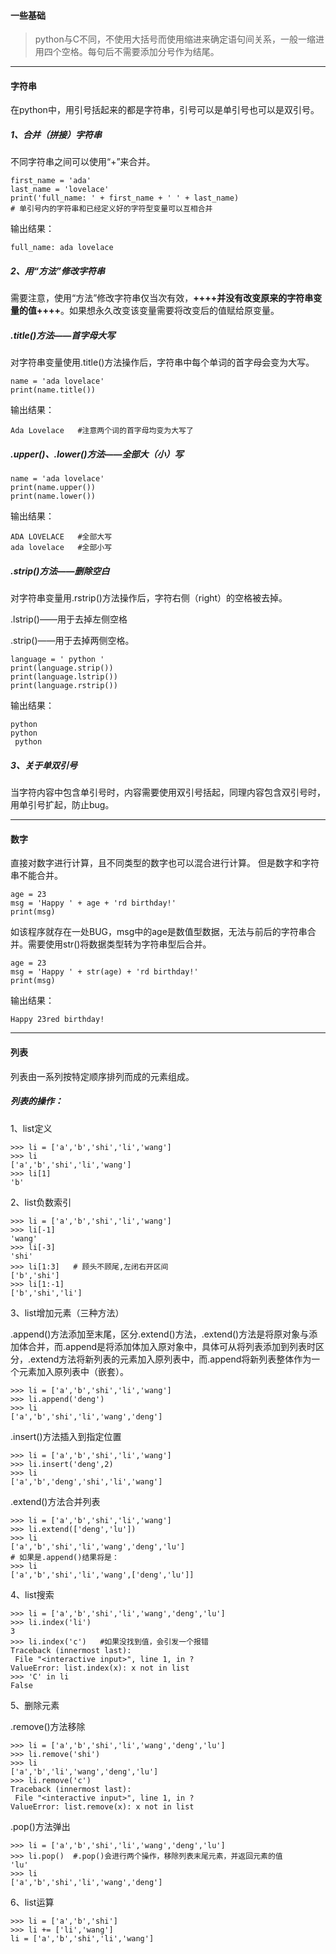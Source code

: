 #### 一些基础
> python与C不同，不使用大括号而使用缩进来确定语句间关系，一般一缩进用四个空格。每句后不需要添加分号作为结尾。

---

#### 字符串
在python中，用引号括起来的都是字符串，引号可以是单引号也可以是双引号。

##### 1、合并（拼接）字符串
不同字符串之间可以使用“+”来合并。
```
first_name = 'ada'
last_name = 'lovelace'
print('full_name: ' + first_name + ' ' + last_name)
# 单引号内的字符串和已经定义好的字符型变量可以互相合并
```
输出结果：
```
full_name: ada lovelace
```
##### 2、用“方法”修改字符串
需要注意，使用“方法”修改字符串仅当次有效，**++++并没有改变原来的字符串变量的值++++**。如果想永久改变该变量需要将改变后的值赋给原变量。
##### .title()方法——首字母大写
对字符串变量使用.title()方法操作后，字符串中每个单词的首字母会变为大写。
```
name = 'ada lovelace'
print(name.title())
```
输出结果：
```
Ada Lovelace   #注意两个词的首字母均变为大写了
```

##### .upper()、.lower()方法——全部大（小）写
```
name = 'ada lovelace'
print(name.upper())
print(name.lower())
```
输出结果：
```
ADA LOVELACE   #全部大写
ada lovelace   #全部小写
```

##### .strip()方法——删除空白
对字符串变量用.rstrip()方法操作后，字符右侧（right）的空格被去掉。

.lstrip()——用于去掉左侧空格

.strip()——用于去掉两侧空格。

```
language = ' python ' 
print(language.strip()) 
print(language.lstrip())
print(language.rstrip())
```
输出结果：
```
python 
python 
 python
```
##### 3、关于单双引号
当字符内容中包含单引号时，内容需要使用双引号括起，同理内容包含双引号时，用单引号扩起，防止bug。


---

#### 数字
直接对数字进行计算，且不同类型的数字也可以混合进行计算。
但是数字和字符串不能合并。
```
age = 23
msg = 'Happy ' + age + 'rd birthday!'
print(msg)
```
如该程序就存在一处BUG，msg中的age是数值型数据，无法与前后的字符串合并。需要使用str()将数据类型转为字符串型后合并。
```
age = 23
msg = 'Happy ' + str(age) + 'rd birthday!'
print(msg)
```
输出结果：
```
Happy 23red birthday! 
```

---

#### 列表
列表由一系列按特定顺序排列而成的元素组成。

##### 列表的操作：
1、list定义
```
>>> li = ['a','b','shi','li','wang']
>>> li
['a','b','shi','li','wang']
>>> li[1]
'b'
```

2、list负数索引
```
>>> li = ['a','b','shi','li','wang']
>>> li[-1]
'wang'
>>> li[-3]
'shi'
>>> li[1:3]   # 顾头不顾尾,左闭右开区间
['b','shi']
>>> li[1:-1]
['b','shi','li']
```

3、list增加元素（三种方法）

.append()方法添加至末尾，区分.extend()方法，.extend()方法是将原对象与添加体合并，而.append是将添加体加入原对象中，具体可从将列表添加到列表时区分，.extend方法将新列表的元素加入原列表中，而.append将新列表整体作为一个元素加入原列表中（嵌套）。
```
>>> li = ['a','b','shi','li','wang']
>>> li.append('deng')
>>> li
['a','b','shi','li','wang','deng']
```

.insert()方法插入到指定位置
```
>>> li = ['a','b','shi','li','wang']
>>> li.insert('deng',2)
>>> li
['a','b','deng','shi','li','wang']
```

.extend()方法合并列表
```
>>> li = ['a','b','shi','li','wang']
>>> li.extend(['deng','lu'])
>>> li
['a','b','shi','li','wang','deng','lu']
# 如果是.append()结果将是：
>>> li
['a','b','shi','li','wang',['deng','lu']]
```

4、list搜索
```
>>> li = ['a','b','shi','li','wang','deng','lu']
>>> li.index('li')
3
>>> li.index('c')   #如果没找到值，会引发一个报错
Traceback (innermost last):
 File "<interactive input>", line 1, in ?
ValueError: list.index(x): x not in list
>>> 'C' in li
False
```

5、删除元素

.remove()方法移除
```
>>> li = ['a','b','shi','li','wang','deng','lu']
>>> li.remove('shi')
>>> li
['a','b','li','wang','deng','lu']
>>> li.remove('c')
Traceback (innermost last): 
 File "<interactive input>", line 1, in ? 
ValueError: list.remove(x): x not in list
```

.pop()方法弹出
```
>>> li = ['a','b','shi','li','wang','deng','lu']
>>> li.pop()  #.pop()会进行两个操作，移除列表末尾元素，并返回元素的值
'lu'
>>> li
['a','b','shi','li','wang','deng']
```

6、list运算
```
>>> li = ['a','b','shi']
>>> li += ['li','wang']
li = ['a','b','shi','li','wang']
